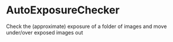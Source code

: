 # AutoExposureChecker
Check the (approximate) exposure of a folder of images and move under/over exposed images out
